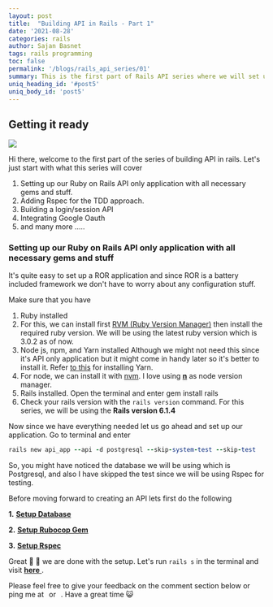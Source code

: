 ```yaml
---
layout: post
title:  "Building API in Rails - Part 1"
date: '2021-08-28'
categories: rails
author: Sajan Basnet
tags: rails programming
toc: false
permalink: '/blogs/rails_api_series/01'
summary: This is the first part of Rails API series where we will set up our rails application, rspec, and other necessary gems.
uniq_heading_id: '#post5'
uniq_body_id: 'post5'
---
```


## Getting it ready 

<img class= "img-fluid img-thumbnail img-space" src="{{site.baseurl}}/assets/img/api.jpeg">

Hi there, welcome to the first part of the series of building API in rails. Let's just start with what this series will cover 

1. Setting up our Ruby on Rails API only application with all necessary gems and stuff.
2. Adding Rspec for the TDD approach.
3. Building a login/session API
4. Integrating Google Oauth
5. and many more .....


### Setting up our Ruby on Rails API only application with all necessary gems and stuff

It's quite easy to set up a ROR application and since ROR is a battery included framework we don't have to worry about any configuration stuff. 

Make sure that you have
1. Ruby installed
2. For this, we can install first [RVM (Ruby Version Manager)](https://rvm.io/rvm/install) then install the required ruby version. We will be using the latest ruby version which is 3.0.2 as of now. 
3. Node js, npm, and Yarn installed
   Although we might not need this since it's API only application but it might come in handy later so it's better to install it. Refer [to this](https://classic.yarnpkg.com/en/docs/install#windows-stable) for installing Yarn. 
4. For node, we can install it with [nvm](https://github.com/nvm-sh/nvm#installing-and-updating). I love using [**n**](https://github.com/tj/n) as node version manager. 
5. Rails installed.
   Open the terminal and enter gem install rails 
6. Check your rails version with the `rails version` command. For this series, we will be using the **Rails version 6.1.4**


Now since we have everything needed let us go ahead and set up our application.
Go to terminal and enter
```ruby
rails new api_app --api -d postgresql --skip-system-test --skip-test
```

So, you might have noticed the database we will be using which is Postgresql, and also I have skipped the test since we will be using Rspec for testing.



Before moving forward to creating an API lets first do the following

**1.** [**Setup Database**](https://developerblogs.github.io/blogs/rails/01#3-setup-database) 

**2.** [**Setup Rubocop Gem**](https://developerblogs.github.io/blogs/rails/01#2-setup-robocop-gem)

**3.** [**Setup Rspec**](https://developerblogs.github.io/blogs/rails/01#4-setup-rspec-for-testing)



Great 🎉 🎉 we are done with the setup. Let's run `rails s` in the terminal and visit <a href="http://localhost:3000/" target="_blank">**here** </a>.

Please feel free to give your feedback on the comment section below or ping me at <a aria-label="Send email" href="mailto:sajanbasnet75@gmail.com"><i class="icon fa fa-envelope" style="font-size:32px; margin: 0px 3px;"></i></a> or  <a aria-label="My LinkedIn" target="_blank" href="https://www.linkedin.com/in/sajan-basnet-b4b1b0148/"><i class="icon fa fa-linkedin-square" style="font-size:32px; margin: 0px 3px;" aria-hidden="true"></i></a>. Have a great time :smiley_cat: